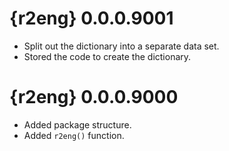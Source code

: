 # {r2eng} 0.0.0.9001

* Split out the dictionary into a separate data set.
* Stored the code to create the dictionary.

# {r2eng} 0.0.0.9000

* Added package structure.
* Added `r2eng()` function.
